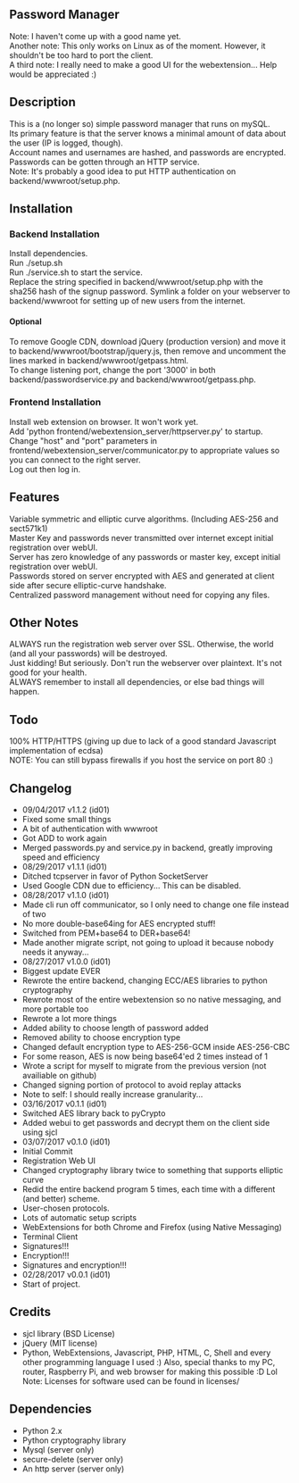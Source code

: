 ## Password Manager
Note: I haven't come up with a good name yet.  
Another note: This only works on Linux as of the moment. However, it shouldn't be too hard to port the client.  
A third note: I really need to make a good UI for the webextension... Help would be appreciated :)  

## Description
This is a (no longer so) simple password manager that runs on mySQL.  
Its primary feature is that the server knows a minimal amount of data about the user (IP is logged, though).  
Account names and usernames are hashed, and passwords are encrypted.  
Passwords can be gotten through an HTTP service.  
Note: It's probably a good idea to put HTTP authentication on backend/wwwroot/setup.php.  

## Installation
### Backend Installation
Install dependencies.  
Run ./setup.sh  
Run ./service.sh to start the service.  
Replace the string specified in backend/wwwroot/setup.php with the sha256 hash of the signup password.
Symlink a folder on your webserver to backend/wwwroot for setting up of new users from the internet.  
#### Optional
To remove Google CDN, download jQuery (production version) and move it to backend/wwwroot/bootstrap/jquery.js, then remove 
and uncomment the lines marked in backend/wwwroot/getpass.html.  
To change listening port, change the port '3000' in both backend/passwordservice.py and backend/wwwroot/getpass.php.  

### Frontend Installation
Install web extension on browser. It won't work yet.  
Add 'python frontend/webextension_server/httpserver.py' to startup.  
Change "host" and "port" parameters in frontend/webextension_server/communicator.py 
to appropriate values so you can connect to the right server.  
Log out then log in.  

## Features
Variable symmetric and elliptic curve algorithms. (Including AES-256 and sect571k1)  
Master Key and passwords never transmitted over internet except initial registration over webUI.  
Server has zero knowledge of any passwords or master key, except initial registration over webUI.  
Passwords stored on server encrypted with AES and generated at client side after secure elliptic-curve handshake.  
Centralized password management without need for copying any files.  

## Other Notes
ALWAYS run the registration web server over SSL. Otherwise, the world (and all your passwords) will be destroyed.  
Just kidding! But seriously. Don't run the webserver over plaintext. It's not good for your health.  
ALWAYS remember to install all dependencies, or else bad things will happen.  

## Todo
100% HTTP/HTTPS (giving up due to lack of a good standard Javascript implementation of ecdsa)  
NOTE: You can still bypass firewalls if you host the service on port 80 :)  

## Changelog
* 09/04/2017 v1.1.2 (id01)
 * Fixed some small things  
 * A bit of authentication with wwwroot  
 * Got ADD to work again  
 * Merged passwords.py and service.py in backend, greatly improving speed and efficiency  
* 08/29/2017 v1.1.1 (id01)  
 * Ditched tcpserver in favor of Python SocketServer  
 * Used Google CDN due to efficiency... This can be disabled.  
* 08/28/2017 v1.1.0 (id01)  
 * Made cli run off communicator, so I only need to change one file instead of two  
 * No more double-base64ing for AES encrypted stuff!  
 * Switched from PEM+base64 to DER+base64!  
 * Made another migrate script, not going to upload it because nobody needs it anyway...  
* 08/27/2017 v1.0.0 (id01)  
 * Biggest update EVER  
 * Rewrote the entire backend, changing ECC/AES libraries to python cryptography  
 * Rewrote most of the entire webextension so no native messaging, and more portable too  
 * Rewrote a lot more things  
 * Added ability to choose length of password added  
 * Removed ability to choose encryption type  
 * Changed default encryption type to AES-256-GCM inside AES-256-CBC  
 * For some reason, AES is now being base64'ed 2 times instead of 1  
 * Wrote a script for myself to migrate from the previous version (not availiable on github)  
 * Changed signing portion of protocol to avoid replay attacks  
 * Note to self: I should really increase granularity...  
* 03/16/2017 v0.1.1 (id01)  
 * Switched AES library back to pyCrypto  
 * Added webui to get passwords and decrypt them on the client side using sjcl  
* 03/07/2017 v0.1.0 (id01)  
 * Initial Commit  
 * Registration Web UI  
 * Changed cryptography library twice to something that supports elliptic curve  
 * Redid the entire backend program 5 times, each time with a different (and better) scheme.  
 * User-chosen protocols.  
 * Lots of automatic setup scripts  
 * WebExtensions for both Chrome and Firefox (using Native Messaging)  
 * Terminal Client  
 * Signatures!!!  
 * Encryption!!!  
 * Signatures and encryption!!!  
* 02/28/2017 v0.0.1 (id01)  
 * Start of project.  

## Credits
* sjcl library (BSD License)  
* jQuery (MIT license)  
* Python, WebExtensions, Javascript, PHP, HTML, C, Shell and every other programming language I used :)
 Also, special thanks to my PC, router, Raspberry Pi, and web browser for making this possible :D Lol
Note: Licenses for software used can be found in licenses/

## Dependencies
* Python 2.x  
* Python cryptography library  
* Mysql (server only)  
* secure-delete (server only)  
* An http server (server only)  
